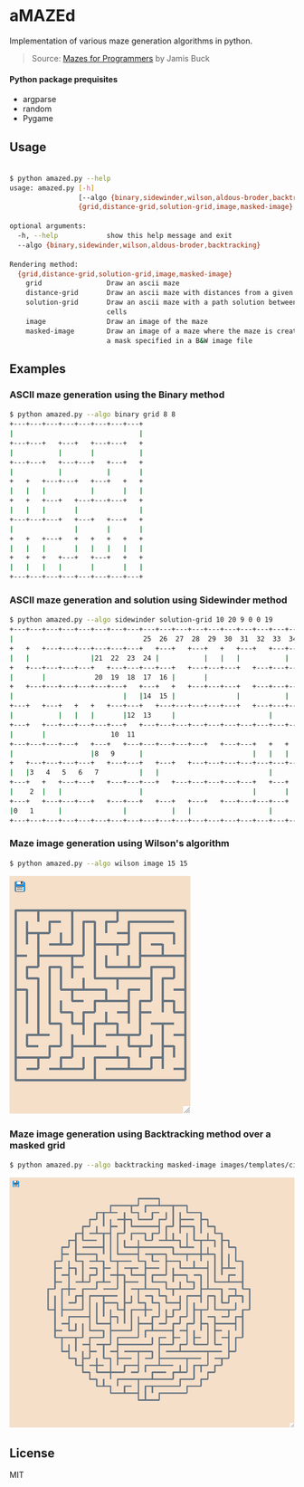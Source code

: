 # aMAZEd

Implementation of various maze generation algorithms in python. 

> Source: [Mazes for Programmers][REF1] by Jamis Buck

#### Python package prequisites
* argparse
* random
* Pygame

## Usage

```sh

$ python amazed.py --help
usage: amazed.py [-h]
                 [--algo {binary,sidewinder,wilson,aldous-broder,backtracking}]
                 {grid,distance-grid,solution-grid,image,masked-image} ...

optional arguments:
  -h, --help            show this help message and exit
  --algo {binary,sidewinder,wilson,aldous-broder,backtracking}

Rendering method:
  {grid,distance-grid,solution-grid,image,masked-image}
    grid                Draw an ascii maze
    distance-grid       Draw an ascii maze with distances from a given cell
    solution-grid       Draw an ascii maze with a path solution between two
                        cells
    image               Draw an image of the maze
    masked-image        Draw an image of a maze where the maze is created from
                        a mask specified in a B&W image file
```

## Examples

### ASCII maze generation using the Binary method

```sh
$ python amazed.py --algo binary grid 8 8
+---+---+---+---+---+---+---+---+
|                               |
+---+---+   +---+   +---+---+   +
|           |       |           |
+---+---+   +---+---+   +---+   +
|           |           |       |
+   +   +---+---+   +---+   +   +
|   |   |           |       |   |
+   +   +---+   +---+---+---+   +
|   |   |       |               |
+---+---+---+   +---+   +---+   +
|               |       |       |
+   +   +---+   +   +   +   +   +
|   |   |       |   |   |   |   |
+   +   +   +---+   +---+   +   +
|   |   |   |       |       |   |
+---+---+---+---+---+---+---+---+
```

### ASCII maze generation and solution using Sidewinder method

```sh
$ python amazed.py --algo sidewinder solution-grid 10 20 9 0 0 19
+---+---+---+---+---+---+---+---+---+---+---+---+---+---+---+---+---+---+---+---+
|                                25  26  27  28  29  30  31  32  33  34  35  36 |
+   +   +---+---+---+---+---+---+   +---+   +---+   +   +---+   +---+---+---+   +
|   |               |21  22  23  24 |           |   |   |           |           |
+   +---+---+---+---+   +---+---+---+---+   +---+---+---+   +---+---+---+---+---+
|       |            20  19  18  17  16 |       |                               |
+   +---+---+---+---+---+---+   +---+   +   +---+---+---+   +---+---+---+---+   +
|                           |   |14  15 |               |           |           |
+---+   +---+   +   +   +---+---+   +---+---+---+---+---+   +---+---+---+   +---+
|           |   |   |       |12  13     |                       |               |
+---+   +---+---+---+---+---+   +---+---+---+---+---+---+---+---+---+---+   +---+
|       |                10  11                                         |       |
+---+---+---+---+   +---+   +---+---+---+---+---+   +---+---+   +   +   +---+---+
|                   |8   9      |                           |   |   |           |
+   +---+---+---+---+   +---+---+   +---+   +---+---+---+---+---+---+---+---+   +
|   |3   4   5   6   7          |   |                           |               |
+---+   +   +---+---+   +---+---+---+   +---+---+---+---+---+   +---+   +---+---+
|    2  |   |                   |                           |       |           |
+---+   +---+---+---+   +---+---+   +---+   +---+   +---+---+---+---+   +---+   +
|0   1      |               |           |   |                   |           |   |
+---+---+---+---+---+---+---+---+---+---+---+---+---+---+---+---+---+---+---+---+
```

### Maze image generation using Wilson's algorithm

```sh
$ python amazed.py --algo wilson image 15 15
```

![Wilson Method](/images/ex_wilson.png)

### Maze image generation using Backtracking method over a masked grid

```sh
$ python amazed.py --algo backtracking masked-image images/templates/circle.png
```

![Backtracking Method using a mask](/images/ex_backtracking_masked.png)


License
----
MIT

[REF1]: https://www.amazon.com/Mazes-Programmers-Twisty-Little-Passages/dp/1680500554

